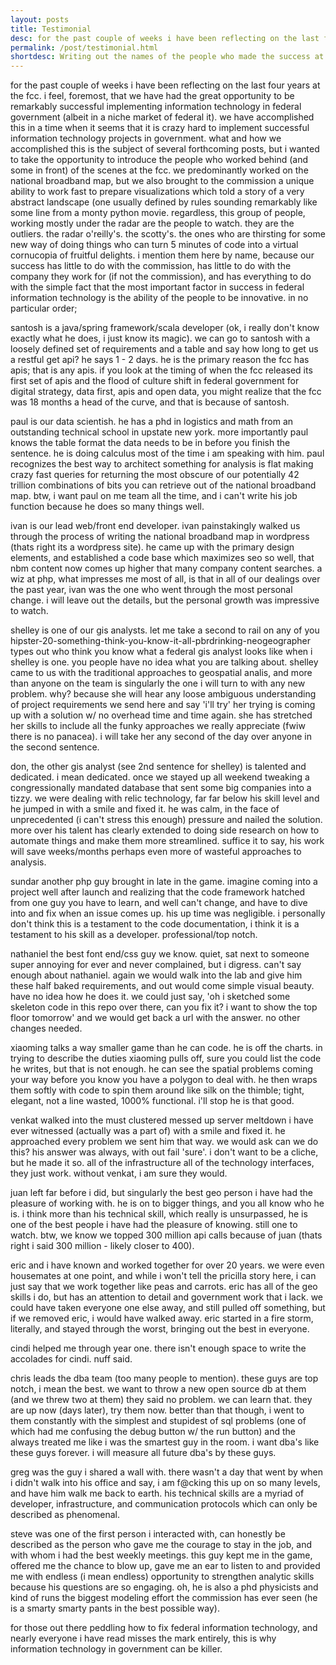 ```yaml
---
layout: posts
title: Testimonial
desc: for the past couple of weeks i have been reflecting on the last four years at the fcc.  i feel, foremost, that we have had the great opportunity to be remarkably successful implementing information technology in federal government (albeit in a niche market of federal it). 
permalink: /post/testimonial.html
shortdesc: Writing out the names of the people who made the success at the fcc.  what they did.  the real rock stars
---
```


for the past couple of weeks i have been reflecting on the last four years at the fcc.  i feel, foremost, that we have had the great opportunity to be remarkably successful implementing information technology in federal government (albeit in a niche market of federal it).  we have accomplished this in a time when it seems that it is crazy hard to implement successful information technology projects in government.  what and how we accomplished this is the subject of several forthcoming posts, but i wanted to take the opportunity to introduce the people who worked behind (and some in front) of the scenes at the fcc. we predominantly worked on  the national broadband map, but we also brought to the commission a unique ability to work fast to prepare visualizations which told a story of a very abstract landscape (one usually defined by rules sounding remarkably like some line from a monty python movie.  regardless, this group of people, working mostly under the radar are the people to watch.  they are the outliers.  the radar o'reilly's.  the scotty's.   the ones who are thirsting for some new way of doing things who can turn 5 minutes of code into a virtual cornucopia of fruitful delights.  i mention them here by name, because our success has little to do with the commission, has little to do with the company they work for (if not the commission), and has everything to do with the simple fact that the most important factor in success in federal information technology is the ability of the people to be innovative.  in no particular order;

santosh is a java/spring framework/scala developer (ok, i really don't know exactly what he does, i just know its magic).  we can go to santosh with a loosely defined set of requirements and a table and say how long to get us a restful get api?  he says 1 - 2 days. he is the primary reason the fcc has apis; that is any apis.   if you look at the timing of when the fcc released its first set of apis and the flood of culture shift in federal government for digital strategy, data first, apis and open data, you might realize that the fcc was 18 months a head of the curve, and that is because of santosh.  

paul is our data scientish.  he has a phd in logistics and math from an outstanding technical school in upstate new york.  more importantly paul knows the table format the data needs to be in before you finish the sentence.  he is doing calculus most of the time i am speaking with him.  paul recognizes the best way to architect something for analysis is flat making crazy fast queries for returning the most obscure of our potentially 42 trillion combinations of bits you can retrieve out of the national broadband map.  btw, i want paul on me team all the time, and i can't write his job function because he does so many things well.

ivan is our lead web/front end developer.  ivan painstakingly walked us through the process of writing the national broadband map in wordpress (thats right its a wordpress site).  he came up with the primary design elements, and established a code base which maximizes seo so well, that nbm content now comes up higher that many company content searches.  a wiz at php, what impresses me most of all, is that in all of our dealings over the past year, ivan was the one who went through the most personal change.  i will leave out the details, but the personal growth was impressive to watch.

shelley is one of our gis analysts.  let me take a second to rail on any of you hipster-20-something-think-you-know-it-all-pbrdrinking-neogeographer types out who think you know what a federal gis analyst looks like when i shelley is one.  you people have no idea what you are talking about.  shelley came to us with the traditional approaches to geospatial analis, and more than anyone on the team is singularly the one i will turn to with any new problem.  why?  because she will hear any loose ambiguous understanding of project requirements we send here and say 'i'll try'  her trying is coming up with a solution w/ no overhead time and time again.  she has stretched her skills to include all the funky approaches we really appreciate (fwiw there is no panacea). i will take her any second of the day over anyone in the second sentence.  

don, the other gis analyst (see 2nd sentence for shelley) is talented and dedicated.  i mean dedicated.  once we stayed up all weekend tweaking a congressionally mandated database that sent some big companies into a tizzy.  we were dealing with relic technology, far far below his skill level and he jumped in with a smile and fixed it.  he was calm, in the face of unprecedented (i can't stress this enough) pressure and nailed the solution.  more over his talent has clearly extended to doing side research on how to automate things and make them more streamlined.  suffice it to say, his work will save weeks/months perhaps even more of wasteful approaches to analysis.

sundar another php guy brought in late in the game.  imagine coming into a project well after launch and realizing that the code framework hatched from one guy you have to learn, and well can't change, and have to dive into and fix when an issue comes up.  his up time was negligible.  i personally don't think this is a testament to the code documentation, i think it is a testament to his skill as a developer.  professional/top notch.

nathaniel the best font end/css guy we know.  quiet, sat next to someone super annoying for ever and never complained, but i digress.  can't say enough about nathaniel.  again we would walk into the lab and give him these half baked requirements, and out would come simple visual beauty.   have no idea how he does it.  we could just say, 'oh i sketched some skeleton code in this repo over there, can you fix it?  i want to show the top floor tomorrow'  and we would get back a url with the answer.  no other changes needed.  

xiaoming talks a way smaller game than he can code.  he is off the charts.  in trying to describe the duties xiaoming pulls off, sure you could list the code he writes, but that is not enough.  he can see the spatial problems coming your way before you know you have a polygon to deal with.  he then wraps them softly with code to spin them around like silk on the thimble; tight, elegant, not a line wasted, 1000% functional.  i'll stop he is that good.


venkat walked into the must clustered messed up server meltdown i have ever witnessed (actually was a part of) with a smile and fixed it.  he approached every problem we sent him that way.  we would ask can we do this?  his answer was always, with out fail 'sure'.  i don't want to be a cliche, but he made it so.  all of the infrastructure all of the technology interfaces, they just work.  without venkat, i am sure they would.  

juan left far before i did, but singularly the best geo person i have had the pleasure of working with.  he is on to bigger things, and you all know who he is.  i think more than his technical skill, which really is unsurpassed, he is one of the best people i have had the pleasure of knowing.  still one to watch.  btw, we know we topped 300 million api calls because of juan (thats right i said 300 million - likely closer to 400).

eric and i have known and worked together for over 20 years.  we were even housemates at one point, and while i won't tell the pricilla story here, i can just say that we work together like peas and carrots.  eric has all of the geo skills i do, but has an attention to detail and government work that i lack.  we could have taken everyone one else away, and still pulled off something, but if we removed eric, i would have walked away.  eric started in a fire storm, literally, and stayed through the worst, bringing out the best in everyone. 

cindi helped me through year one.  there isn't enough space to write the accolades for cindi.  nuff said.

chris leads the dba team (too many people to mention).  these guys are top notch, i mean the best.  we want to throw a new open source db at them (and we threw two at them) they said no problem.  we can learn that.  they are up now (days later), try them now.  better than that though, i went to them constantly with the simplest and stupidest of sql problems (one of which had me confusing the debug button w/ the run button) and the always treated me like i was the smartest guy in the room.  i want dba's like these guys forever.  i will measure all future dba's by these guys.

greg was the guy i shared a wall with.  there wasn't a day that went by when i didn't walk into his office and say, i am f@cking this up on so many levels, and have him walk me back to earth.  his technical skills are a myriad of developer, infrastructure, and communication protocols which can only be described as phenomenal.

steve was one of the first person i interacted with, can honestly be described as the person who gave me the courage to stay in the job, and with whom i had the best weekly meetings.  this guy kept me in the game, offered me the chance to blow up, gave me an ear to listen to and provided me with endless (i mean endless) opportunity to strengthen analytic skills because his questions are so engaging.  oh, he is also a phd physicists and kind of runs the biggest modeling effort the commission has ever seen (he is a smarty smarty pants in the best possible way).

for those out there peddling how to fix federal information technology, and nearly everyone i have read misses the mark entirely, this is why information technology in government can be killer.


